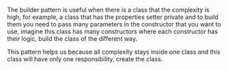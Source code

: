 ﻿The builder pattern is useful when there is a class that the complexity is high, for example, 
a class that has the properties setter private and to build them you need to pass many parameters in the constructor 
that you want to use, imagine this class has many constructors where each constructor has their logic, 
build the class of the different way.

This pattern helps us because all complexity stays inside one class and 
this class will have only one responsibility, create the class.